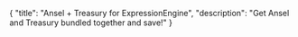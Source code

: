 {
    "title": "Ansel + Treasury for ExpressionEngine",
    "description": "Get Ansel and Treasury bundled together and save!"
}
